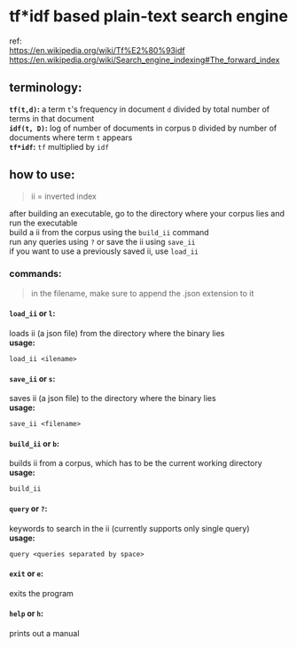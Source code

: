 # tf*idf based plain-text search engine
ref: 
<br>
https://en.wikipedia.org/wiki/Tf%E2%80%93idf 
<br>
https://en.wikipedia.org/wiki/Search_engine_indexing#The_forward_index

## terminology:
<b>`tf(t,d)`:</b> a term `t`'s frequency in document `d` divided by total number of terms in that document
<br>
<b>`idf(t, D)`:</b> log of number of documents in corpus `D` divided by number of documents where term `t` appears
<br>
<b>`tf*idf`:</b> `tf` multiplied by `idf`

## how to use:
> ii = inverted index


after building an executable, go to the directory where your corpus lies and run the executable
<br>
build a ii from the corpus using the `build_ii` command
<br>
run any queries using `?` or save the ii using `save_ii`
<br>
if you want to use a previously saved ii, use `load_ii`

### commands:
> in the filename, make sure to append the .json extension to it
#### `load_ii` or `l`:
loads ii (a json file) from the directory where the binary lies
<br>
<b>usage:</b> 
```
load_ii <ilename>
```

#### `save_ii` or `s`:
saves ii (a json file) to the directory where the binary lies
<br>
<b>usage:</b>
``` 
save_ii <filename>
```

#### `build_ii` or `b`:
builds ii from a corpus, which has to be the current working directory
<br>
<b>usage:</b>
``` 
build_ii
```

#### `query` or `?`:
keywords to search in the ii (currently supports only single query)
<br>
<b>usage:</b> 
```
query <queries separated by space>
```

#### `exit` or `e`:
exits the program

#### `help` or `h`:
prints out a manual
